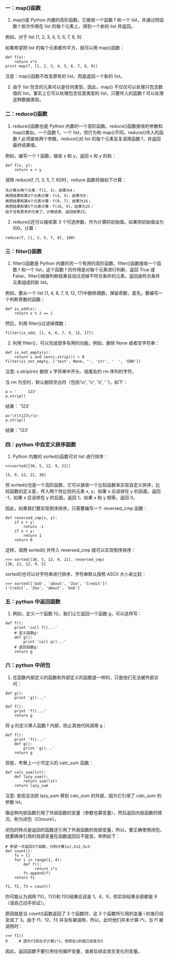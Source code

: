 ### 一：map()函数

1. map()是 Python 内置的高阶函数，它接收一个函数 f 和一个 list，并通过把函数 f 依次作用在 list 的每个元素上，得到一个新的 list 并返回。

例如，对于 list [1, 2, 3, 4, 5, 6, 7, 8, 9]

如果希望把 list 的每个元素都作平方，就可以用 map()函数：

```
def f(x):
    return x*x
print map(f, [1, 2, 3, 4, 5, 6, 7, 8, 9])
```

注意：map()函数不改变原有的 list，而是返回一个新的 list。

2. 由于 list 包含的元素可以是任何类型，因此，map() 不仅仅可以处理只包含数值的 list，事实上它可以处理包含任意类型的 list，只要传入的函数 f 可以处理这种数据类型。

### 二：reduce()函数

1. reduce()函数也是 Python 内置的一个高阶函数。reduce()函数接收的参数和 map()类似，一个函数 f，一个 list，但行为和 map()不同，reduce()传入的函数 f 必须接收两个参数，reduce()对 list 的每个元素反复调用函数 f，并返回最终结果值。

例如，编写一个 f 函数，接收 x 和 y，返回 x 和 y 的和：

```
def f(x, y):
    return x + y
```

调用 reduce(f, [1, 3, 5, 7, 9])时，reduce 函数将做如下计算：

```
先计算头两个元素：f(1, 3)，结果为4；
再把结果和第3个元素计算：f(4, 5)，结果为9；
再把结果和第4个元素计算：f(9, 7)，结果为16；
再把结果和第5个元素计算：f(16, 9)，结果为25；
由于没有更多的元素了，计算结束，返回结果25。
```

2. reduce()还可以接收第 3 个可选参数，作为计算的初始值。如果把初始值设为 100，计算：

```
reduce(f, [1, 3, 5, 7, 9], 100)
```

### 三：filter()函数

1. filter()函数是 Python 内置的另一个有用的高阶函数，filter()函数接收一个函数 f 和一个 list，这个函数 f 的作用是对每个元素进行判断，返回 True 或 False，filter()根据判断结果自动过滤掉不符合条件的元素，返回由符合条件元素组成的新 list。

例如，要从一个 list [1, 4, 6, 7, 9, 12, 17]中删除偶数，保留奇数，首先，要编写一个判断奇数的函数：

```
def is_odd(x):
    return x % 2 == 1
```

然后，利用 filter()过滤掉偶数：

```
filter(is_odd, [1, 4, 6, 7, 9, 12, 17])
```

2. 利用 filter()，可以完成很多有用的功能，例如，删除 None 或者空字符串：

```
def is_not_empty(s):
    return s and len(s.strip()) > 0
filter(is_not_empty, ['test', None, '', 'str', '  ', 'END'])
```

注意: s.strip(rm) 删除 s 字符串中开头、结尾处的 rm 序列的字符。

当 rm 为空时，默认删除空白符（包括'\n', '\r', '\t', ' ')，如下：

```
a = '     123'
a.strip()
```

结果： '123'

```
a='\t\t123\r\n'
a.strip()
```

结果：'123'

### 四：python 中自定义排序函数

1. Python 内置的 sorted()函数可对 list 进行排序：

```
>>>sorted([36, 5, 12, 9, 21])

[5, 9, 12, 21, 36]
```

但 sorted()也是一个高阶函数，它可以接收一个比较函数来实现自定义排序，比较函数的定义是，传入两个待比较的元素 x, y，如果 x 应该排在 y 的前面，返回 -1，如果 x 应该排在 y 的后面，返回 1。如果 x 和 y 相等，返回 0。

因此，如果我们要实现倒序排序，只需要编写一个 reversed_cmp 函数：

```
def reversed_cmp(x, y):
    if x > y:
        return -1
    if x < y:
        return 1
    return 0
```

这样，调用 sorted() 并传入 reversed_cmp 就可以实现倒序排序：

```
>>> sorted([36, 5, 12, 9, 21], reversed_cmp)
[36, 21, 12, 9, 5]
```

sorted()也可以对字符串进行排序，字符串默认按照 ASCII 大小来比较：

```
>>> sorted(['bob', 'about', 'Zoo', 'Credit'])
['Credit', 'Zoo', 'about', 'bob']
```

### 五：python 中返回函数

1. 例如，定义一个函数 f()，我们让它返回一个函数 g，可以这样写：

```
def f():
    print 'call f()...'
    # 定义函数g:
    def g():
        print 'call g()...'
    # 返回函数g:
    return g
```

### 六：python 中闭包

1. 在函数内部定义的函数和外部定义的函数是一样的，只是他们无法被外部访问：

```
def g():
    print 'g()...'

def f():
    print 'f()...'
    return g
```

将 g 的定义移入函数 f 内部，防止其他代码调用 g：

```
def f():
    print 'f()...'
    def g():
        print 'g()...'
    return g
```

但是，考察上一小节定义的 calc_sum 函数：

```
def calc_sum(lst):
    def lazy_sum():
        return sum(lst)
    return lazy_sum
```

注意: 发现没法把 lazy_sum 移到 calc_sum 的外部，因为它引用了 calc_sum 的参数 lst。

像这种内层函数引用了外层函数的变量（参数也算变量），然后返回内层函数的情况，称为闭包（Closure）。

闭包的特点是返回的函数还引用了外层函数的局部变量，所以，要正确使用闭包，就要确保引用的局部变量在函数返回后不能变。举例如下：

```
# 希望一次返回3个函数，分别计算1x1,2x2,3x3:
def count():
    fs = []
    for i in range(1, 4):
        def f():
             return i*i
        fs.append(f)
    return fs

f1, f2, f3 = count()
```

你可能认为调用 f1()，f2()和 f3()结果应该是 1，4，9，但实际结果全部都是 9（请自己动手验证）。

原因就是当 count()函数返回了 3 个函数时，这 3 个函数所引用的变量 i 的值已经变成了 3。由于 f1、f2、f3 并没有被调用，所以，此时他们并未计算 i\*i，当 f1 被调用时：

```
>>> f1()
9     # 因为f1现在才计算i*i，但现在i的值已经变为3
```

因此，返回函数不要引用任何循环变量，或者后续会发生变化的变量。
